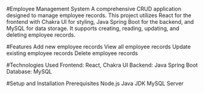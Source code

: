 #Employee Management System
A comprehensive CRUD application designed to manage employee records. This project utilizes React for the frontend with Chakra UI for styling, Java Spring Boot for the backend, and MySQL for data storage. It supports creating, reading, updating, and deleting employee records.

#Features
Add new employee records
View all employee records
Update existing employee records
Delete employee records

#Technologies Used
Frontend: React, Chakra UI
Backend: Java Spring Boot
Database: MySQL

#Setup and Installation
Prerequisites
Node.js
Java JDK
MySQL Server
